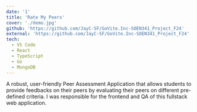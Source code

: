```yaml
---
date: '1'
title: 'Rate My Peers'
cover: './demo.jpg'
github: 'https://github.com/JayC-SF/GoVite.Inc-SOEN341_Project_F24'
external: 'https://github.com/JayC-SF/GoVite.Inc-SOEN341_Project_F24'
tech:
  - VS Code
  - React
  - TypeScript
  - Go
  - MongoDB
---
```


A robust, user-friendly Peer Assessment Application that allows students to provide feedbacks on their peers by evaluating their peers on different pre-defined criteria. I was responsible for the frontend and QA of this fullstack web application.
